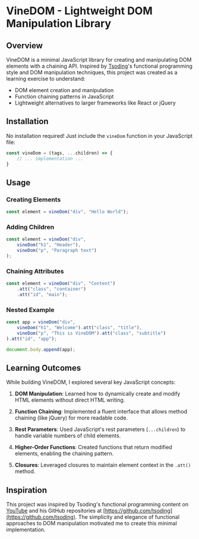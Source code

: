 # VineDOM - Lightweight DOM Manipulation Library

## Overview

VineDOM is a minimal JavaScript library for creating and manipulating DOM elements with a chaining API. Inspired by [Tsoding](https://github.com/tsoding)'s functional programming style and DOM manipulation techniques, this project was created as a learning exercise to understand:

- DOM element creation and manipulation
- Function chaining patterns in JavaScript
- Lightweight alternatives to larger frameworks like React or jQuery

## Installation

No installation required! Just include the `vineDom` function in your JavaScript file:

```javascript
const vineDom = (tags, ...children) => {
    // ... implementation ...
}
```

## Usage

### Creating Elements

```javascript
const element = vineDom("div", "Hello World");
```

### Adding Children

```javascript
const element = vineDom("div", 
    vineDom("h1", "Header"),
    vineDom("p", "Paragraph text")
);
```

### Chaining Attributes

```javascript
const element = vineDom("div", "Content")
    .att("class", "container")
    .att("id", "main");
```

### Nested Example

```javascript
const app = vineDom("div",
    vineDom("h1", "Welcome").att("class", "title"),
    vineDom("p", "This is VineDOM").att("class", "subtitle")
).att("id", "app");

document.body.append(app);
```

## Learning Outcomes

While building VineDOM, I explored several key JavaScript concepts:

1. **DOM Manipulation**: Learned how to dynamically create and modify HTML elements without direct HTML writing.

2. **Function Chaining**: Implemented a fluent interface that allows method chaining (like jQuery) for more readable code.

3. **Rest Parameters**: Used JavaScript's rest parameters (`...children`) to handle variable numbers of child elements.

4. **Higher-Order Functions**: Created functions that return modified elements, enabling the chaining pattern.

5. **Closures**: Leveraged closures to maintain element context in the `.att()` method.

## Inspiration

This project was inspired by Tsoding's functional programming content on [YouTube](https://www.youtube.com/c/Tsoding) and his GitHub repositories at [https://github.com/tsoding](https://github.com/tsoding). The simplicity and elegance of functional approaches to DOM manipulation motivated me to create this minimal implementation.
